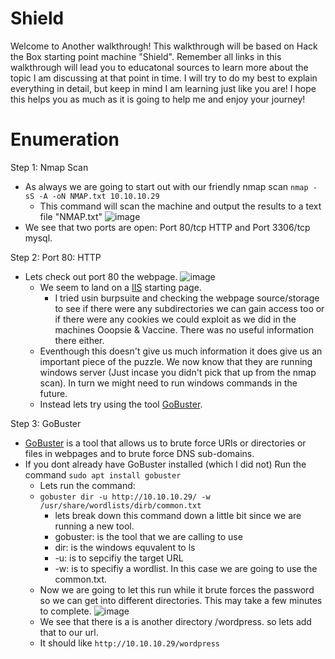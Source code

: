 # Shield

Welcome to Another walkthrough! This walkthrough will be based on Hack the Box starting point machine "Shield". Remember all links in this walkthrough will lead you to educatonal sources to learn more about the topic I am discussing at that point in time. I will try to do my best to explain everything in detail, but keep in mind I am learning just like you are! I hope this helps you as much as it is going to help me and enjoy your journey! 
# Enumeration
Step 1: Nmap Scan
  - As always we are going to start out with our friendly nmap scan `nmap -sS -A -oN NMAP.txt 10.10.10.29`
    - This command will scan the machine and output the results to a text file "NMAP.txt"
    ![image](https://user-images.githubusercontent.com/29686845/134412007-c23344ed-3160-4531-9386-8df0a3c6ab16.png)
  - We see that two ports are open: Port 80/tcp HTTP and Port 3306/tcp mysql. 

Step 2: Port 80: HTTP
  - Lets check out port 80 the webpage.
      ![image](https://user-images.githubusercontent.com/29686845/134413396-20d418a2-ab0e-4587-8954-1b4b351b3193.png)
    - We seem to land on a [IIS](https://docs.microsoft.com/en-us/troubleshoot/iis/configure-default-document-iis)             starting page. 
      - I tried usin burpsuite and checking the webpage source/storage to see if there were any subdirectories we can           gain access too or if there were any cookies we could exploit as we did in the machines Ooopsie & Vaccine.             There was no useful information there either. 
    - Eventhough this doesn't give us much information it does give us an important piece of the puzzle. We now know that       they are running windows server (Just incase you didn't pick that up from the nmap scan). In turn we might need to       run windows commands in the future.
    - Instead lets try using the tool [GoBuster](https://tools.kali.org/web-applications/gobuster).

Step 3: GoBuster
  - [GoBuster](https://tools.kali.org/web-applications/gobuster) is a tool that allows us to brute force URIs or             directories or files in webpages and to brute force DNS sub-domains. 
  - If you dont already have GoBuster installed (which I did not) Run the command `sudo apt install gobuster` 
    - Lets run the command: 
    - `gobuster dir -u http://10.10.10.29/ -w /usr/share/wordlists/dirb/common.txt`
      - lets break down this command down a little bit since we are running a new tool.
      - gobuster: is the tool that we are calling to use
      - dir: is the windows equvalent to ls
      - -u: is to sepcifiy the target URL
      - -w: is to specifiy a wordlist. In this case we are going to use the common.txt.
    - Now we are going to let this run while it brute forces the password so we can get into different directories.           This may take a few minutes to complete.
      ![image](https://user-images.githubusercontent.com/29686845/134419257-79fa5f82-f03d-4b6a-900a-75b400fe5594.png)
    - We see that there is a is another directory /wordpress. so lets add that to our url. 
    - It should like `http://10.10.10.29/wordpress` 

